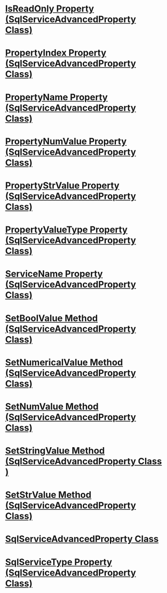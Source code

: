 # [IsReadOnly Property (SqlServiceAdvancedProperty Class)](isreadonly-property-sqlserviceadvancedproperty-class.md)
# [PropertyIndex Property (SqlServiceAdvancedProperty Class)](propertyindex-property-sqlserviceadvancedproperty-class.md)
# [PropertyName Property (SqlServiceAdvancedProperty Class)](propertyname-property-sqlserviceadvancedproperty-class.md)
# [PropertyNumValue Property (SqlServiceAdvancedProperty Class)](propertynumvalue-property-sqlserviceadvancedproperty-class.md)
# [PropertyStrValue Property (SqlServiceAdvancedProperty Class)](propertystrvalue-property-sqlserviceadvancedproperty-class.md)
# [PropertyValueType Property (SqlServiceAdvancedProperty Class)](propertyvaluetype-property-sqlserviceadvancedproperty-class.md)
# [ServiceName Property (SqlServiceAdvancedProperty Class)](servicename-property-sqlserviceadvancedproperty-class.md)
# [SetBoolValue Method (SqlServiceAdvancedProperty Class)](setboolvalue-method-sqlserviceadvancedproperty-class.md)
# [SetNumericalValue Method (SqlServiceAdvancedProperty Class)](setnumericalvalue-method-sqlserviceadvancedproperty-class.md)
# [SetNumValue Method (SqlServiceAdvancedProperty Class)](setnumvalue-method-sqlserviceadvancedproperty-class.md)
# [SetStringValue Method (SqlServiceAdvancedProperty Class )](setstringvalue-method-sqlserviceadvancedproperty-class.md)
# [SetStrValue Method (SqlServiceAdvancedProperty Class)](setstrvalue-method-sqlserviceadvancedproperty-class.md)
# [SqlServiceAdvancedProperty Class](sqlserviceadvancedproperty-class.md)
# [SqlServiceType Property (SqlServiceAdvancedProperty Class)](sqlservicetype-property-sqlserviceadvancedproperty-class.md)
